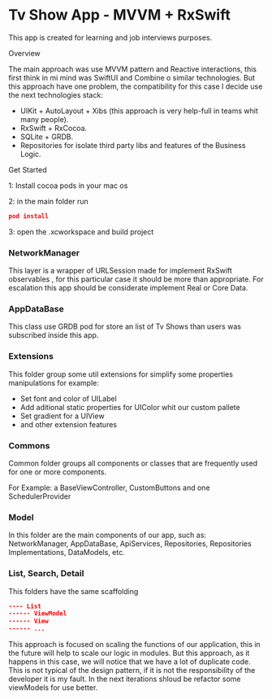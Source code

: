 # Tv Show App - MVVM + RxSwift

This app is created for learning and job interviews purposes.

Overview

The main approach was use MVVM pattern and Reactive interactions, this first think in mi mind was SwiftUI and Combine o similar technologies. But this approach have one problem, the compatibility for this case I decide use the next technologies stack:

- UIKit  + AutoLayout + Xibs (this approach is very help-full in teams whit many people).
- RxSwift + RxCocoa.
- SQLite + GRDB.
- Repositories for isolate third party libs and features of the Business Logic.

Get Started

1: Install cocoa pods in your mac os

2: in the main folder run 

```json
pod install
```

3: open the .xcworkspace and build project

### NetworkManager

This layer is a wrapper of  URLSession made for implement RxSwift observables , for this particular case it should be more than appropriate. For escalation this app should be considerate implement Real or Core Data. 

### AppDataBase

This class use GRDB pod for store an list of Tv Shows than users was subscribed inside this app.

### Extensions

This folder group some util extensions for simplify some properties manipulations for example:

- Set font and color of UILabel
- Add aditional static properties for UIColor whit our custom pallete
- Set gradient for a UIView
- and other extension features

### Commons

Common folder groups all components or classes that are frequently used for one or more components.

For Example: a BaseViewController, CustomButtons and one SchedulerProvider 

### Model

In this folder are the main components of our app, such as: NetworkManager,  AppDataBase, ApiServices, Repositories, Repositories Implementations, DataModels, etc.

### List, Search, Detail

This folders have the same scaffolding

```json
---- List
------ ViewModel
------ View
------ ...
```

This approach is focused on scaling the functions of our application, this in the future will help to scale our logic in modules. But this approach, as it happens in this case, we will notice that we have a lot of duplicate code. This is not typical of the design pattern, if it is not the responsibility of the developer it is my fault. In the next iterations shloud be refactor some viewModels for use better.